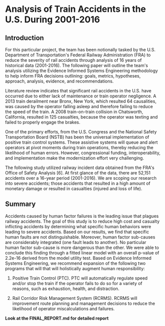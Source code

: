 # Analysis of Train Accidents in the U.S. During 2001-2016


## Introduction
 
For this particular project, the team has been notionally tasked by the U.S. Department of Transportation's Federal Railway Administration (FRA) to reduce the severity of rail accidents through analysis of 16 years of historical data (2001-2016). The following paper will outline the team's analysis utilizing the Evidence Informed Systems Engineering methodology to help inform FRA decisions outlining: goals, metrics, hypotheses, approach, analysis, evidence, and recommendations. 

Literature review indicates that significant rail accidents in the U.S. have occurred due to either lack of maintenance or train operator negligence. A 2013 train derailment near Bronx, New York, which resulted 64 causalities, was caused by the operator falling asleep and therefore failing to reduce the speed of the train.  A 2008 train-on-train collision in Chatsworth, California, resulted in 125 casualties, because the operator was texting and failed to properly engage the brakes.

One of the primary efforts, from the U.S. Congress and the National Safety Transportation Board (NSTB) has been the universal implementation of positive train control systems. These assistive systems will queue and alert operators at pivot moments during train operations, thereby reducing the likelihood of human errors. However, congressional funding, interoperability, and implementation make the modernization effort very challenging.

The following study utilized railway incident data obtained from the FRA's Office of Safety Analysis [6]. At first glance of the data, there are 52,151 accidents over a 16-year period (2001-2016). We are scoping our research into severe accidents; those accidents that resulted in a high amount of monetary damage or resulted in casualties (injured and loss of life).


## Summary

Accidents caused by human factor failures is the leading issue that plagues railway accidents. The goal of this study is to reduce high cost and casualty inflicting accidents by determining what specific human behaviors were leading to severe accidents. Based on our results, we find that specific human faults are not distinguishable. Moreover, human factor sub-causes are considerably integrated (one fault leads to another). No particular human factor sub-cause is more dangerous than the other. We were able to conclude this finding through a fitted linear model with an overall p-value of 2.2e-16 derived from the model utility test. Based on Evidence Informed Systems Engineering, we recommend expansion of the following two programs that will that will holistically augment human responsibility:

1)	Positive Train Control (PTC). PTC will automatically regulate speed and/or stop the train if the operator fails to do so for a variety of reasons, such as exhaustion, health, and distraction. 

2)	Rail Corridor Risk Management System (RCRMS). RCRMS will improvement route planning and management decisions to reduce the likelihood of operator miscalculations and failures.

**Look at the FINAL_REPORT.md for detailed report**
